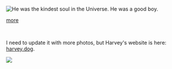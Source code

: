 
<!-- Copyright 2025 Phil Thompson. All Rights Reserved.  As noted in the License section of this repository's readme.md file, this file and its corresponding public HTML file, and all other articles, article files, and images, are distributed under traditional copyright.  The repository source code and other files are distributed under the MIT license. -->

[//]: # (gen-title: Harvey: 2009-2025)

[//]: # (gen-title-url: Harvey-2009-2025)

[//]: # (gen-keywords: dog, memorial)

[//]: # (gen-description: Photo of Harvey, a good dog.)

[//]: # (gen-meta-end)

<a href="${THIS_ARTICLE}"><img style="float: left" class="width-resp-50-100" src="${SITE_ROOT_REL}/s/img/2024/2024-10-23-162007-47-R5PT0023-sm.jpg"/></a> He was the kindest soul in the Universe.  He was a good boy.

[more](more://)

<p style="clear:both">&nbsp;</p>

I need to update it with more photos, but Harvey's website is here: <a target="_blank" href="https://harvey.dog/">harvey.dog</a>.

<p class="wrap-wider-child"><a target="_blank" href="${SITE_ROOT_REL}/s/img/2024/2024-10-23-162007-47-R5PT0023.jpg"><img class="width-100 center-block" src="${SITE_ROOT_REL}/s/img/2024/2024-10-23-162007-47-R5PT0023.jpg"/></a></p>

